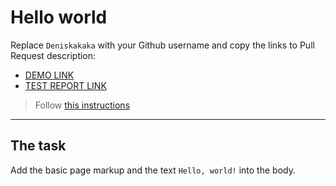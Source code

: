 # Hello world
Replace `Deniskakaka` with your Github username and copy the links to Pull Request description:
- [DEMO LINK](https://Deniskakaka.github.io/layout_hello-world/)
- [TEST REPORT LINK](https://Deniskakaka.github.io/layout_hello-world/report/html_report/)

> Follow [this instructions](https://mate-academy.github.io/layout_task-guideline/#how-to-solve-the-layout-tasks-on-github)
___

## The task 
Add the basic page markup and the text `Hello, world!` into the body.
